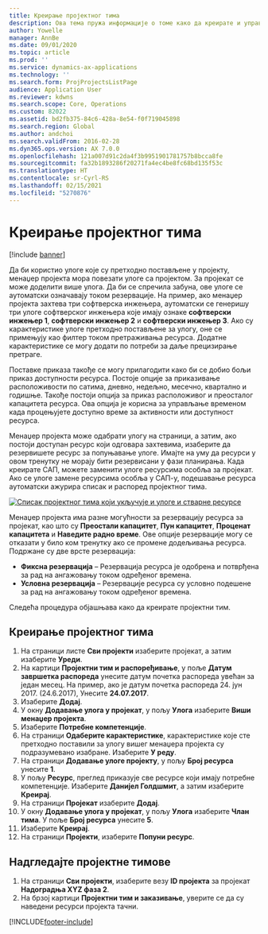 ```yaml
---
title: Креирање пројектног тима
description: Ова тема пружа информације о томе како да креирате и управљате пројектним тимовима.
author: Yowelle
manager: AnnBe
ms.date: 09/01/2020
ms.topic: article
ms.prod: ''
ms.service: dynamics-ax-applications
ms.technology: ''
ms.search.form: ProjProjectsListPage
audience: Application User
ms.reviewer: kdwns
ms.search.scope: Core, Operations
ms.custom: 82022
ms.assetid: bd2fb375-84c6-428a-8e54-f0f719045898
ms.search.region: Global
ms.author: andchoi
ms.search.validFrom: 2016-02-28
ms.dyn365.ops.version: AX 7.0.0
ms.openlocfilehash: 121a007d91c2da4f3b9951901781757b8bcca8fe
ms.sourcegitcommit: fa32b1893286f20271fa4ec4be8fc68bd135f53c
ms.translationtype: HT
ms.contentlocale: sr-Cyrl-RS
ms.lasthandoff: 02/15/2021
ms.locfileid: "5270876"
---
```

# <a name="create-a-project-team"></a>Креирање пројектног тима

[!include [banner](../includes/banner.md)]

Да би користио улоге које су претходно постављене у пројекту, менаџер пројекта мора повезати улоге са пројектом. За пројекат се може доделити више улога. Да би се спречила забуна, ове улоге се аутоматски означавају током резервације. На пример, ако менаџер пројекта захтева три софтверска инжењера, аутоматски се генеришу три улоге софтверског инжењера које имају ознаке **софтверски инжењер 1**, **софтверски инжењер 2** и **софтверски инжењер 3**. Ако су карактеристике улоге претходно постављене за улогу, оне се примењују као филтер током претраживања ресурса. Додатне карактеристике се могу додати по потреби за даље прецизирање претраге.

Поставке приказа такође се могу прилагодити како би се добио бољи приказ доступности ресурса. Постоје опције за приказивање расположивости по сатима, дневно, недељно, месечно, квартално и годишње. Такође постоји опција за приказ расположивог и преосталог капацитета ресурса. Ова опција је корисна за управљање временом када процењујете доступно време за активности или доступност ресурса.

Менаџер пројекта може одабрати улогу на страници, а затим, ако постоји доступан ресурс који одговара захтевима, изаберите да резервишете ресурс за попуњавање улоге. Имајте на уму да ресурси у овом тренутку не морају бити резервисани у фази планирања. Када креирате САП, можете заменити улоге ресурсима особља за пројекат. Ако се улоге замене ресурсима особља у САП-у, подешавање ресурса аутоматски ажурира списак и распоред пројектног тима.

[![Списак пројектног тима који укључује и улоге и стварне ресурсе](./media/projectresourcing03-1024x368.jpg)](./media/projectresourcing03.jpg) 

Менаџер пројекта има разне могућности за резервацију ресурса за пројекат, као што су **Преостали капацитет**, **Пун капацитет**, **Проценат капацитета** и **Наведите радно време**. Ове опције резервације могу се отказати у било ком тренутку ако се промене додељивања ресурса. Подржане су две врсте резервација:

- **Фиксна резервација** – Резервација ресурса је одобрена и потврђена за рад на ангажовању током одређеног времена.
- **Условна резервација** – Резервације ресурса су условно подешене за рад на ангажовању током одређеног времена.

Следећа процедура објашњава како да креирате пројектни тим.

## <a name="create-a-project-team"></a>Креирање пројектног тима

1. На страници листе **Сви пројекти** изаберите пројекат, а затим изаберите **Уреди**.
2. На картици **Пројектни тим и распоређивање**, у поље **Датум завршетка распореда** унесите датум почетка распореда увећан за један месец. На пример, ако је датум почетка распореда 24. јун 2017. (24.6.2017), Унесите **24.07.2017**.
3. Изаберите **Додај**.
4. У окну **Додавање улога у пројекат**, у пољу **Улога** изаберите **Виши менаџер пројекта**.
5. Изаберите **Потребне компетенције**.
6. На страници **Одаберите карактеристике**, карактеристике које сте претходно поставили за улогу вишег менаџера пројекта су подразумевано изабране. Изаберите **У реду**.
7. На страници **Додавање улоге пројекту**, у пољу **Број ресурса** унесите **1**.
8. У пољу **Ресурс**, преглед приказује све ресурсе који имају потребне компетенције. Изаберите **Данијел Голдшмит**, а затим изаберите **Креирај**.
9. На страници **Пројекат** изаберите **Додај**.
10. У окну **Додавање улога у пројекат**, у пољу **Улога** изаберите **Члан тима**. У поље **Број ресурса** унесите **5**.
11. Изаберите **Креирај**.
12. На страници **Пројекти**, изаберите **Попуни ресурс**.

## <a name="monitor-project-teams"></a>Надгледајте пројектне тимове
1. На страници **Сви пројекти**, изаберите везу **ID пројекта** за пројекат **Надоградња XYZ фаза 2**.
2. На брзој картици **Пројектни тим и заказивање**, уверите се да су наведени ресурси пројекта тачни.


[!INCLUDE[footer-include](../includes/footer-banner.md)]